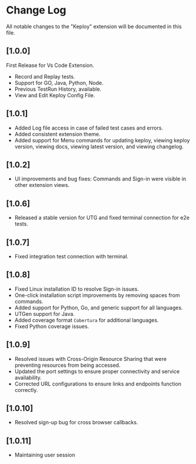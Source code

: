 # Change Log

All notable changes to the "Keploy" extension will be documented in this file.

## [1.0.0]

First Release for Vs Code Extension.

- Record and Replay tests.
- Support for GO, Java, Python, Node.
- Previous TestRun History, available.
- View and Edit Keploy Config File.

## [1.0.1]

- Added Log file access in case of failed test cases and errors.
- Added consistent extension theme.
- Added support for Menu commands for updating keploy, viewing keploy version, viewing docs, viewing latest version, and viewing changelog.

## [1.0.2]

- UI improvements and bug fixes: Commands and Sign-in were visible in other extension views.

## [1.0.6]

- Released a stable version for UTG and fixed terminal connection for e2e tests.

## [1.0.7]

- Fixed integration test connection with terminal.

## [1.0.8]

- Fixed Linux installation ID to resolve Sign-in issues.
- One-click installation script improvements by removing spaces from commands.
- Added support for Python, Go, and generic support for all languages.
- UTGen support for Java.
- Added coverage format `Cobertura` for additional languages.
- Fixed Python coverage issues.

## [1.0.9]

- Resolved issues with Cross-Origin Resource Sharing that were preventing resources from being accessed.
- Updated the port settings to ensure proper connectivity and service availability.
- Corrected URL configurations to ensure links and endpoints function correctly.

## [1.0.10]

- Resolved sign-up bug for cross browser callbacks.

## [1.0.11]

- Maintaining user session
